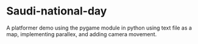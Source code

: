 # Saudi-national-day
A platformer demo using the pygame module in python
using text file as a map, implementing parallex,
and adding camera movement.
